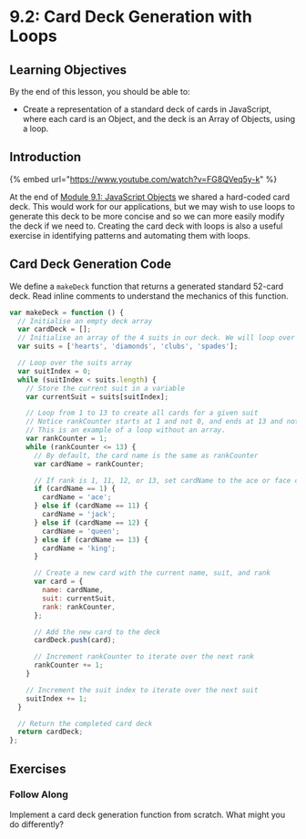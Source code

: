 # 9.2: Card Deck Generation with Loops

## Learning Objectives

By the end of this lesson, you should be able to:

* Create a representation of a standard deck of cards in JavaScript, where each card is an Object, and the deck is an Array of Objects, using a loop.

## Introduction

{% embed url="https://www.youtube.com/watch?v=FG8QVeq5y-k" %}

At the end of [Module 9.1: JavaScript Objects](../1-data-structures-and-manipulation/10.1-javascript-objects.md#hard-coded-card-deck) we shared a hard-coded card deck. This would work for our applications, but we may wish to use loops to generate this deck to be more concise and so we can more easily modify the deck if we need to. Creating the card deck with loops is also a useful exercise in identifying patterns and automating them with loops.

## Card Deck Generation Code

We define a `makeDeck` function that returns a generated standard 52-card deck. Read inline comments to understand the mechanics of this function.

```javascript
var makeDeck = function () {
  // Initialise an empty deck array
  var cardDeck = [];
  // Initialise an array of the 4 suits in our deck. We will loop over this array.
  var suits = ['hearts', 'diamonds', 'clubs', 'spades'];

  // Loop over the suits array
  var suitIndex = 0;
  while (suitIndex < suits.length) {
    // Store the current suit in a variable
    var currentSuit = suits[suitIndex];

    // Loop from 1 to 13 to create all cards for a given suit
    // Notice rankCounter starts at 1 and not 0, and ends at 13 and not 12.
    // This is an example of a loop without an array.
    var rankCounter = 1;
    while (rankCounter <= 13) {
      // By default, the card name is the same as rankCounter
      var cardName = rankCounter;

      // If rank is 1, 11, 12, or 13, set cardName to the ace or face card's name
      if (cardName == 1) {
        cardName = 'ace';
      } else if (cardName == 11) {
        cardName = 'jack';
      } else if (cardName == 12) {
        cardName = 'queen';
      } else if (cardName == 13) {
        cardName = 'king';
      }

      // Create a new card with the current name, suit, and rank
      var card = {
        name: cardName,
        suit: currentSuit,
        rank: rankCounter,
      };

      // Add the new card to the deck
      cardDeck.push(card);

      // Increment rankCounter to iterate over the next rank
      rankCounter += 1;
    }

    // Increment the suit index to iterate over the next suit
    suitIndex += 1;
  }

  // Return the completed card deck
  return cardDeck;
};
```

## Exercises

### Follow Along

Implement a card deck generation function from scratch. What might you do differently?
